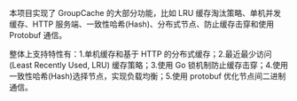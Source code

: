 本项目实现了 GroupCache 的大部分功能，比如 LRU 缓存淘汰策略、单机并发缓存、HTTP 服务端、一致性哈希(Hash)、分布式节点、防止缓存击穿和使用 Protobuf 通信。

整体上支持特性有：1.单机缓存和基于 HTTP 的分布式缓存；2.最近最少访问(Least Recently Used, LRU) 缓存策略；3.使用 Go 锁机制防止缓存击穿；4.使用一致性哈希(Hash)选择节点，实现负载均衡；5.使用 protobuf 优化节点间二进制通信。
